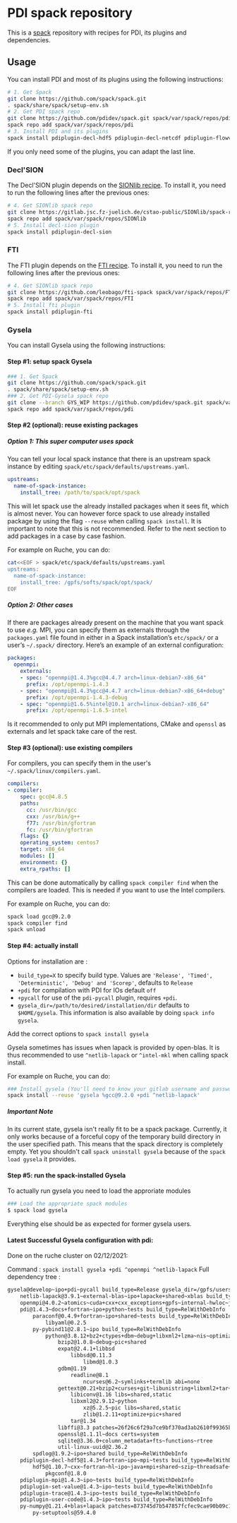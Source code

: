 # PDI spack repository

This is a [spack](https://spack.io/) repository with recipes for PDI, its plugins and dependencies.

## Usage

You can install PDI and most of its plugins using the following instructions:

```sh
# 1. Get Spack
git clone https://github.com/spack/spack.git
. spack/share/spack/setup-env.sh
# 2. Get PDI spack repo
git clone https://github.com/pdidev/spack.git spack/var/spack/repos/pdi
spack repo add spack/var/spack/repos/pdi
# 3. Install PDI and its plugins
spack install pdiplugin-decl-hdf5 pdiplugin-decl-netcdf pdiplugin-flowvr pdiplugin-mpi pdiplugin-pycall pdiplugin-serialize pdiplugin-set-value pdiplugin-trace pdiplugin-user-code
```

If you only need some of the plugins, you can adapt the last line.

### Decl'SION

The Decl'SION plugin depends on the [SIONlib recipe](https://gitlab.jsc.fz-juelich.de/cstao-public/SIONlib/spack-repository).
To install it, you need to run the following lines after the previous ones:
```sh
# 4. Get SIONlib spack repo
git clone https://gitlab.jsc.fz-juelich.de/cstao-public/SIONlib/spack-repository.git spack/var/spack/repos/SIONlib
spack repo add spack/var/spack/repos/SIONlib
# 5. Install decl-sion plugin
spack install pdiplugin-decl-sion
```

### FTI

The FTI plugin depends on the [FTI recipe](https://github.com/leobago/fti-spack).
To install it, you need to run the following lines after the previous ones:
```sh
# 4. Get SIONlib spack repo
git clone https://github.com/leobago/fti-spack spack/var/spack/repos/FTI
spack repo add spack/var/spack/repos/FTI
# 5. Install fti plugin
spack install pdiplugin-fti
```

### Gysela

You can install Gysela using the following instructions:



#### Step #1: setup spack Gysela

```sh
### 1. Get Spack
git clone https://github.com/spack/spack.git
. spack/share/spack/setup-env.sh
### 2. Get PDI-Gysela spack repo
git clone --branch GYS_WIP https://github.com/pdidev/spack.git spack/var/spack/repos/pdi
spack repo add spack/var/spack/repos/pdi
```



#### Step #2 (optional): reuse existing packages

##### Option 1: This super computer uses spack

You can tell your local spack instance that there is an upstream spack instance by editing `spack/etc/spack/defaults/upstreams.yaml`.
```yaml
upstreams:
  name-of-spack-instance:
    install_tree: /path/to/spack/opt/spack
```
This will let spack use the already installed packages when it sees fit, which is almost never. You can however force spack to use already installed package by using the flag `--reuse` when calling `spack install`. It is important to note that this is not recommended. Refer to the next section to add packages in a case by case fashion.


For example on Ruche, you can do:
```sh
cat<<EOF > spack/etc/spack/defaults/upstreams.yaml
upstreams:
  name-of-spack-instance:
    install_tree: /gpfs/softs/spack/opt/spack/
EOF
```

##### Option 2: Other cases

If there are packages already present on the machine that you want spack to use _e.g._ MPI, you can specify them as externals through the `packages.yaml` file found in either in a Spack installation’s `etc/spack/` or a user’s `~/.spack/` directory.  Here’s an example of an external configuration:
```yaml
packages:
  openmpi:
    externals:
    - spec: "openmpi@1.4.3%gcc@4.4.7 arch=linux-debian7-x86_64"
      prefix: /opt/openmpi-1.4.3
    - spec: "openmpi@1.4.3%gcc@4.4.7 arch=linux-debian7-x86_64+debug"
      prefix: /opt/openmpi-1.4.3-debug
    - spec: "openmpi@1.6.5%intel@10.1 arch=linux-debian7-x86_64"
      prefix: /opt/openmpi-1.6.5-intel
```
Is it recommended to only put MPI implementations, CMake and `openssl` as externals and let spack take care of the rest.



#### Step #3 (optional): use existing compilers

For compilers, you can specify them in the user's `~/.spack/linux/compilers.yaml`. 
```yaml
compilers:
- compiler:
    spec: gcc@4.8.5
    paths:
      cc: /usr/bin/gcc
      cxx: /usr/bin/g++
      f77: /usr/bin/gfortran
      fc: /usr/bin/gfortran
    flags: {}
    operating_system: centos7
    target: x86_64
    modules: []
    environment: {}
    extra_rpaths: []
```

This can be done automatically by calling `spack compiler find` when the compilers are loaded.
This is needed if you want to use the Intel compilers. 


For example on Ruche, you can do:
```sh
spack load gcc@9.2.0
spack compiler find
spack unload
```



#### Step #4: actually install

Options for installation are :
* `build_type=X` to specify build type. Values are `'Release', 'Timed', 'Deterministic', 'Debug' and 'Scorep'`, defaults to `Release`
* `+pdi` for compilation with PDI for IOs default `off`
* `+pycall` for use of the `pdi-pycall` plugin, requires `+pdi`.
* `gysela_dir=/path/to/desired/installation/dir` defaults to `$HOME/gysela`.
This information is also available by doing `spack info gysela`. 

Add the correct options to `spack install gysela`

Gysela sometimes has issues when lapack is provided by open-blas.
It is thus recommended to use `^netlib-lapack` or `^intel-mkl` when calling spack install. 



For example on Ruche, you can do:
```sh
### Install gysela (You'll need to know your gitlab username and password)
spack install --reuse 'gysela %gcc@9.2.0 +pdi ^netlib-lapack'
```


##### Important Note

In its current state, gysela isn't really fit to be a spack package.
Currently, it only works because of a forceful copy of the temporary build directory in the user specified path.
This means that the spack directory is completely empty.
Yet you shouldn't call `spack uninstall gysela` because of the `spack load gysela` it provides.



#### Step #5: run the spack-installed Gysela

To actually run gysela you need to load the approriate modules

```sh
### Load the appropriate spack modules
$ spack load gysela
```

Everything else should be as expected for former gysela users.



#### Latest Successful Gysela configuration with pdi:

Done on the ruche cluster on 02/12/2021:

Command : `spack install gysela +pdi ^openmpi ^netlib-lapack`
Full dependency tree :
```sh
gysela@develop~ipo+pdi~pycall build_type=Release gysela_dir=/gpfs/users/lavandiera/gysela
    netlib-lapack@3.9.1~external-blas~ipo+lapacke+shared~xblas build_type=RelWithDebInfo
    openmpi@4.0.2~atomics~cuda+cxx+cxx_exceptions+gpfs~internal-hwloc~java~legacylaunchers~lustre~memchecker+pmi+pmix~singularity~sqlite3+static~thread_multiple+vt~wrapper-rpath fabrics=psm2 patches=073477a76bba780c67c36e959cd3ee6910743e2735c7e76850ffba6791d498e4,60ce20bc14d98c572ef7883b9fcd254c3f232c2f3a13377480f96466169ac4c8 schedulers=slurm
    pdi@1.4.3~docs+fortran~ipo+python~tests build_type=RelWithDebInfo
        paraconf@0.4.9+fortran~ipo+shared~tests build_type=RelWithDebInfo
            libyaml@0.2.5
        py-pybind11@2.8.1~ipo build_type=RelWithDebInfo
            python@3.8.12+bz2+ctypes+dbm~debug+libxml2+lzma~nis~optimizations+pic+pyexpat+pythoncmd+readline+shared+sqlite3+ssl~tix~tkinter~ucs4+uuid+zlib patches=0d98e93189bc278fbc37a50ed7f183bd8aaf249a8e1670a465f0db6bb4f8cf87,4c2457325f2b608b1b6a2c63087df8c26e07db3e3d493caf36a56f0ecf6fb768,f2fd060afc4b4618fe8104c4c5d771f36dc55b1db5a4623785a4ea707ec72fb4
                bzip2@1.0.8~debug~pic+shared
                expat@2.4.1+libbsd
                    libbsd@0.11.3
                        libmd@1.0.3
                gdbm@1.19
                    readline@8.1
                        ncurses@6.2~symlinks+termlib abi=none
                gettext@0.21+bzip2+curses+git~libunistring+libxml2+tar+xz
                    libiconv@1.16 libs=shared,static
                    libxml2@2.9.12~python
                        xz@5.2.5~pic libs=shared,static
                        zlib@1.2.11+optimize+pic+shared
                    tar@1.34
                libffi@3.3 patches=26f26c6f29a7ce9bf370ad3ab2610f99365b4bdd7b82e7c31df41a3370d685c0
                openssl@1.1.1l~docs certs=system
                sqlite@3.36.0+column_metadata+fts~functions~rtree
                util-linux-uuid@2.36.2
        spdlog@1.9.2~ipo+shared build_type=RelWithDebInfo
    pdiplugin-decl-hdf5@1.4.3+fortran~ipo~mpi~tests build_type=RelWithDebInfo
        hdf5@1.10.7~cxx~fortran~hl~ipo~java+mpi+shared~szip~threadsafe+tools api=default build_type=RelWithDebInfo
            pkgconf@1.8.0
    pdiplugin-mpi@1.4.3~ipo~tests build_type=RelWithDebInfo
    pdiplugin-set-value@1.4.3~ipo~tests build_type=RelWithDebInfo
    pdiplugin-trace@1.4.3~ipo~tests build_type=RelWithDebInfo
    pdiplugin-user-code@1.4.3~ipo~tests build_type=RelWithDebInfo
    py-numpy@1.21.4+blas+lapack patches=873745d7b547857fcfec9cae90b09c133b42a4f0c23b6c2d84cf37e2dd816604
        py-setuptools@59.4.0

```
